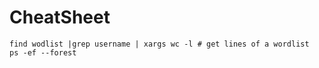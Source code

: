 # CheatSheet

```
find wodlist |grep username | xargs wc -l # get lines of a wordlist
ps -ef --forest
```
